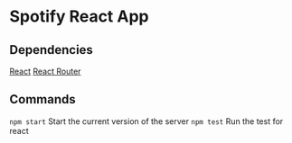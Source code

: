 # Spotify React App

## Dependencies
[React]()
[React Router]()

## Commands
`npm start`
Start the current version of the server
`npm test`
Run the test for react